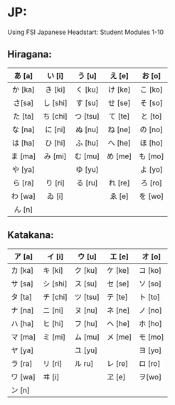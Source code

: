 # JP:
Using FSI Japanese Headstart: Student Modules 1-10

## Hiragana:

|  あ [a]  	|  い [i]  	|  う [u]  	|  え [e] 	|  お [o] 	|
|:--------:	|:--------:	|:--------:	|:-------:	|:-------:	|
|  か [ka] 	|  き [ki] 	|  く [ku] 	| け [ke] 	| こ [ko] 	|
|  さ[sa]  	| し [shi] 	|  す [su] 	| せ [se] 	| そ [so] 	|
|  た [ta] 	| ち [chi] 	| つ [tsu] 	| て [te] 	| と [to] 	|
|  な [na] 	|  に [ni] 	|  ぬ [nu] 	| ね [ne] 	| の [no] 	|
|  は [ha] 	|  ひ [hi] 	|  ふ [hu] 	| へ [he] 	| ほ [ho] 	|
|  ま [ma] 	|  み [mi] 	|  む [mu] 	| め [me] 	| も [mo] 	|
|  や [ya] 	|          	|  ゆ [yu] 	|         	| よ [yo] 	|
| ら [ra]  	|  り [ri] 	|  る [ru] 	| れ [re] 	| ろ [ro] 	|
|  わ [wa] 	|  ゐ [i]  	|          	|  ゑ [e] 	| を [wo] 	|
|  ん [n]  	|          	|          	|         	|         	|

## Katakana:

| ア [a]  	| イ [i]   	| ウ [u]   	| エ [e]  	| オ [o]  	|
|---------	|----------	|----------	|---------	|---------	|
| カ [ka] 	| キ [ki]  	| ク [ku]  	| ケ [ke] 	| コ [ko] 	|
| サ [sa] 	| シ [shi] 	| ス [su]  	| セ [se] 	| ソ [so] 	|
| タ [ta] 	| チ [chi] 	| ツ [tsu] 	| テ [te] 	| ト [to] 	|
| ナ [na] 	| ニ [ni]  	| ヌ [nu]  	| ネ [ne] 	| ノ [no] 	|
| ハ [ha] 	| ヒ [hi]  	| フ [hu]  	| ヘ [he] 	| ホ [ho] 	|
| マ [ma] 	| ミ [mi]  	| ム [mu]  	| メ [me] 	| モ [mo] 	|
| ヤ [ya] 	|          	| ユ [yu]  	|         	| ヨ [yo] 	|
| ラ [ra] 	| リ [ri]  	| ル ru]   	| レ [re] 	| ロ [ro] 	|
| ワ [wa] 	| ヰ [i]   	|          	| ヱ [e]  	| ヲ[wo]  	|
| ン [n]  	|          	|          	|         	|         	|
